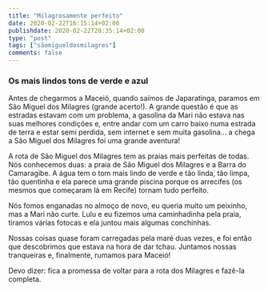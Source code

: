 ```yaml
---
title: "Milagrosamente perfeito"
date: 2020-02-22T16:15:14+02:00
publishdate: 2020-02-22T20:35:14+02:00
type: "post"
tags: ["sãomigueldosmilagres"]
comments: false
---
```

### Os mais lindos tons de verde e azul

Antes de chegarmos a Maceió, quando saímos de Japaratinga, paramos em São Miguel dos Milagres (grande acerto!). A grande questão é que as estradas estavam com um problema, a gasolina da Mari não estava nas suas melhores condições e, entre andar com um carro baixo numa estrada de terra e estar semi perdida, sem internet e sem muita gasolina... a chega a São Miguel dos Milagres foi uma grande aventura!

A rota de São Miguel dos Milagres tem as praias mais perfeitas de todas. Nós conhecemos duas: a praia de São Miguel dos Milagres e a Barra do Camaragibe. A água tem o tom mais lindo de verde e tão linda, tão limpa, tão quentinha e ela parece uma grande piscina porque os arrecifes (os mesmos que começaram lá em Recife) tornam tudo perfeito.

Nós fomos enganadas no almoço de novo, eu queria muito um peixinho, mas a Mari não curte. Lulu e eu fizemos uma caminhadinha pela praia, tiramos várias fotocas e ela juntou mais algumas conchinhas.

Nossas coisas quase foram carregadas pela maré duas vezes, e foi então que descobrimos que estava na hora de dar tchau. Juntamos nossas tranqueiras e, finalmente, rumamos para Maceió! 

Devo dizer: fica a promessa de voltar para a rota dos Milagres e fazê-la completa. 